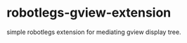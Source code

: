 robotlegs-gview-extension
=========================

simple robotlegs extension for mediating gview display tree. 
